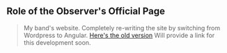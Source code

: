 ## Role of the Observer's Official Page

> My band's website. Completely re-writing the site by switching from Wordpress to Angular.
>[Here's the old version](http://rotoband.com)
> Will provide a link for this development soon.

